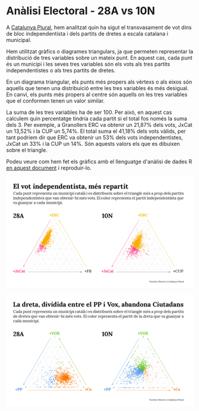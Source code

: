 # Anàlisi Electoral - 28A vs 10N

A <a href="http://catalunyaplural.cat/ca/la-repeticio-electoral-divideix-encara-mes-el-vot-a-catalunya/" target="_blank">Catalunya Plural</a>, hem analitzat quin ha sigut el transvasament de vot dins de bloc independentista i dels partits de dretes a escala catalana i municipal.

Hem utilitzat gràfics o diagrames triangulars, ja que permeten representar la distribució de tres variables sobre un mateix punt. En aquest cas, cada punt és un municipi i les seves tres variables són els vots als tres partits independentistes o als tres partits de dretes. 

En un diagrama triangular, els punts més propers als vèrtexs o als eixos són aquells que tenen una distribuició entre les tres variables és més desigual. En canvi, els punts més propers al centre són aquells on les tres variables que el conformen tenen un valor similar. 

La suma de les tres variables ha de ser 100. Per això, en aquest cas calculem quin percentatge tindria cada partit si el total fos només la suma dels 3. Per exemple, a Granollers ERC va obtenir un 21,87% dels vots, JxCat un 13,52% i la CUP un 5,74%. El total suma el 41,18% dels vots vàlids, per tant podriem dir que ERC va obtenir un 53% dels vots independentistes, JxCat un 33% i la CUP un 14%. Són aquests valors els que es dibuixen sobre el triangle.

Podeu veure com hem fet els gràfics amb el llenguatge d'anàlisi de dades R <a href="https://github.com/PeriodismePlural/AnalisiElectoral-28Avs10N/blob/master/analisi_10N_28A.Rmd" target="_blank">en aquest document</a> i reproduir-lo. 

![Diagrama triangular: vot independentista](https://github.com/PeriodismePlural/AnalisiElectoral-28Avs10N/blob/master/CatCanviIndepe-01.jpg)

![Diagrama triangular: vot de dretes](https://github.com/PeriodismePlural/AnalisiElectoral-28Avs10N/blob/master/CatCanviDreta-01.jpg)
